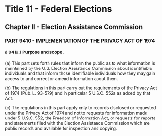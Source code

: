 
# Title 11 - Federal Elections
## Chapter II - Election Assistance Commission
### PART 9410 - IMPLEMENTATION OF THE PRIVACY ACT OF 1974
#### § 9410.1 Purpose and scope.

(a) This part sets forth rules that inform the public as to what information is maintained by the U.S. Election Assistance Commission about identifiable individuals and that inform those identifiable individuals how they may gain access to and correct or amend information about them.

(b) The regulations in this part carry out the requirements of the Privacy Act of 1974 (Pub. L. 93-579) and in particular 5 U.S.C. 552a as added by that Act.

(c) The regulations in this part apply only to records disclosed or requested under the Privacy Act of 1974 and not to requests for information made under 5 U.S.C. 552, the Freedom of Information Act, or requests for reports and statements filed with the Election Assistance Commission which are public records and available for inspection and copying.
